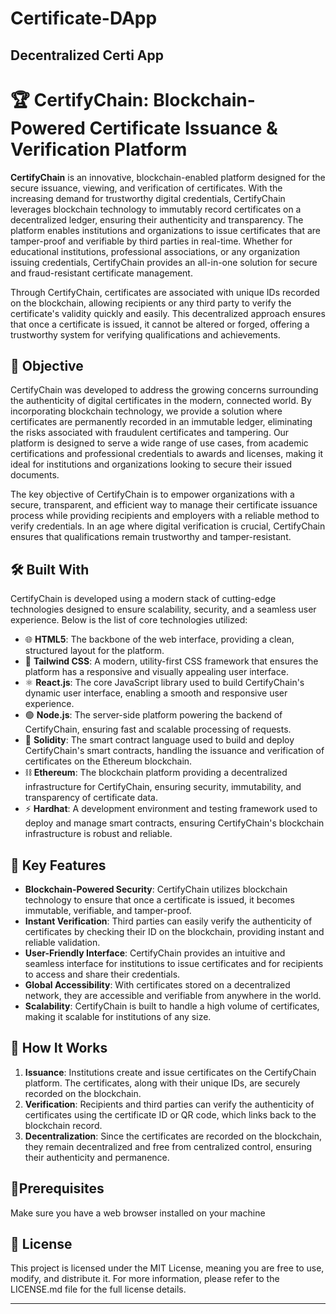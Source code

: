 # Certificate-DApp
Decentralized Certi App
---

# 🏆 CertifyChain: Blockchain-Powered Certificate Issuance & Verification Platform

**CertifyChain** is an innovative, blockchain-enabled platform designed for the secure issuance, viewing, and verification of certificates. With the increasing demand for trustworthy digital credentials, CertifyChain leverages blockchain technology to immutably record certificates on a decentralized ledger, ensuring their authenticity and transparency. The platform enables institutions and organizations to issue certificates that are tamper-proof and verifiable by third parties in real-time. Whether for educational institutions, professional associations, or any organization issuing credentials, CertifyChain provides an all-in-one solution for secure and fraud-resistant certificate management.

Through CertifyChain, certificates are associated with unique IDs recorded on the blockchain, allowing recipients or any third party to verify the certificate's validity quickly and easily. This decentralized approach ensures that once a certificate is issued, it cannot be altered or forged, offering a trustworthy system for verifying qualifications and achievements.

## 🎯 Objective

CertifyChain was developed to address the growing concerns surrounding the authenticity of digital certificates in the modern, connected world. By incorporating blockchain technology, we provide a solution where certificates are permanently recorded in an immutable ledger, eliminating the risks associated with fraudulent certificates and tampering. Our platform is designed to serve a wide range of use cases, from academic certifications and professional credentials to awards and licenses, making it ideal for institutions and organizations looking to secure their issued documents.

The key objective of CertifyChain is to empower organizations with a secure, transparent, and efficient way to manage their certificate issuance process while providing recipients and employers with a reliable method to verify credentials. In an age where digital verification is crucial, CertifyChain ensures that qualifications remain trustworthy and tamper-resistant.

## 🛠️ Built With

CertifyChain is developed using a modern stack of cutting-edge technologies designed to ensure scalability, security, and a seamless user experience. Below is the list of core technologies utilized:

  - 🌐 **HTML5**: The backbone of the web interface, providing a clean, structured layout for the platform.
  - 🎨 **Tailwind CSS**: A modern, utility-first CSS framework that ensures the platform has a responsive and visually appealing user interface.
  - ⚛️ **React.js**: The core JavaScript library used to build CertifyChain's dynamic user interface, enabling a smooth and responsive user experience.
  - 🟢 **Node.js**: The server-side platform powering the backend of CertifyChain, ensuring fast and scalable processing of requests.
  - 🔐 **Solidity**: The smart contract language used to build and deploy CertifyChain's smart contracts, handling the issuance and verification of certificates on the Ethereum blockchain.
  - ⛓️ **Ethereum**: The blockchain platform providing a decentralized infrastructure for CertifyChain, ensuring security, immutability, and transparency of certificate data.
  - ⚡ **Hardhat**: A development environment and testing framework used to deploy and manage smart contracts, ensuring CertifyChain's blockchain infrastructure is robust and reliable.

## 🔑 Key Features

- **Blockchain-Powered Security**: CertifyChain utilizes blockchain technology to ensure that once a certificate is issued, it becomes immutable, verifiable, and tamper-proof.
- **Instant Verification**: Third parties can easily verify the authenticity of certificates by checking their ID on the blockchain, providing instant and reliable validation.
- **User-Friendly Interface**: CertifyChain provides an intuitive and seamless interface for institutions to issue certificates and for recipients to access and share their credentials.
- **Global Accessibility**: With certificates stored on a decentralized network, they are accessible and verifiable from anywhere in the world.
- **Scalability**: CertifyChain is built to handle a high volume of certificates, making it scalable for institutions of any size.

## 🚀 How It Works

1. **Issuance**: Institutions create and issue certificates on the CertifyChain platform. The certificates, along with their unique IDs, are securely recorded on the blockchain.
2. **Verification**: Recipients and third parties can verify the authenticity of certificates using the certificate ID or QR code, which links back to the blockchain record.
3. **Decentralization**: Since the certificates are recorded on the blockchain, they remain decentralized and free from centralized control, ensuring their authenticity and permanence.

## 📝Prerequisites
Make sure you have a web browser installed on your machine

## 📄 License

This project is licensed under the MIT License, meaning you are free to use, modify, and distribute it. For more information, please refer to the LICENSE.md file for the full license details.

---
